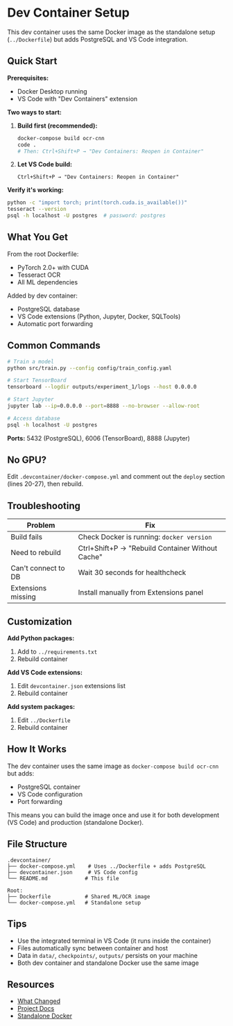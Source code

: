 # Dev Container Setup

This dev container uses the same Docker image as the standalone setup (`../Dockerfile`) but adds PostgreSQL and VS Code integration.

## Quick Start

**Prerequisites:**
- Docker Desktop running
- VS Code with "Dev Containers" extension

**Two ways to start:**

1. **Build first (recommended):**
   ```bash
   docker-compose build ocr-cnn
   code .
   # Then: Ctrl+Shift+P → "Dev Containers: Reopen in Container"
   ```

2. **Let VS Code build:**
   ```
   Ctrl+Shift+P → "Dev Containers: Reopen in Container"
   ```

**Verify it's working:**
```bash
python -c "import torch; print(torch.cuda.is_available())"
tesseract --version
psql -h localhost -U postgres  # password: postgres
```

## What You Get

From the root Dockerfile:
- PyTorch 2.0+ with CUDA
- Tesseract OCR
- All ML dependencies

Added by dev container:
- PostgreSQL database
- VS Code extensions (Python, Jupyter, Docker, SQLTools)
- Automatic port forwarding

## Common Commands

```bash
# Train a model
python src/train.py --config config/train_config.yaml

# Start TensorBoard
tensorboard --logdir outputs/experiment_1/logs --host 0.0.0.0

# Start Jupyter
jupyter lab --ip=0.0.0.0 --port=8888 --no-browser --allow-root

# Access database
psql -h localhost -U postgres
```

**Ports:** 5432 (PostgreSQL), 6006 (TensorBoard), 8888 (Jupyter)

## No GPU?

Edit `.devcontainer/docker-compose.yml` and comment out the `deploy` section (lines 20-27), then rebuild.

## Troubleshooting

| Problem | Fix |
|---------|-----|
| Build fails | Check Docker is running: `docker version` |
| Need to rebuild | Ctrl+Shift+P → "Rebuild Container Without Cache" |
| Can't connect to DB | Wait 30 seconds for healthcheck |
| Extensions missing | Install manually from Extensions panel |

## Customization

**Add Python packages:**
1. Add to `../requirements.txt`
2. Rebuild container

**Add VS Code extensions:**
1. Edit `devcontainer.json` extensions list
2. Rebuild container

**Add system packages:**
1. Edit `../Dockerfile`
2. Rebuild container

## How It Works

The dev container uses the same image as `docker-compose build ocr-cnn` but adds:
- PostgreSQL container
- VS Code configuration
- Port forwarding

This means you can build the image once and use it for both development (VS Code) and production (standalone Docker).

## File Structure

```
.devcontainer/
├── docker-compose.yml    # Uses ../Dockerfile + adds PostgreSQL
├── devcontainer.json     # VS Code config
└── README.md            # This file

Root:
├── Dockerfile           # Shared ML/OCR image
└── docker-compose.yml   # Standalone setup
```

## Tips

- Use the integrated terminal in VS Code (it runs inside the container)
- Files automatically sync between container and host
- Data in `data/`, `checkpoints/`, `outputs/` persists on your machine
- Both dev container and standalone Docker use the same image

## Resources

- [What Changed](CHANGES.md)
- [Project Docs](../README.md)
- [Standalone Docker](../DOCKER_SETUP.md)

